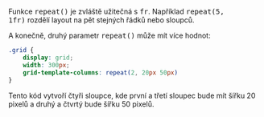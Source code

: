  #
 <br>
 <br>
 Funkce <kbd>repeat()</kbd> je zvláště užitečná s <kbd>fr</kbd>. Například <kbd>repeat(5, 1fr)</kbd> rozdělí layout na pět stejných řádků nebo sloupců.

A konečně, druhý parametr <kbd>repeat()</kbd> může mít více hodnot:

```css {0|4}
.grid {
	display: grid;
	width: 300px;
	grid-template-columns: repeat(2, 20px 50px)
}
```
<p class="italic text-sm">Tento kód vytvoří čtyři sloupce, kde první a třetí sloupec bude mít šířku 20 pixelů a druhý a čtvrtý bude šířku 50 pixelů.</p>
